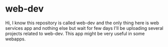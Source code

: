 # web-dev
Hi,
I know this repository is called web-dev and the only thing here is web services app and nothing else but wait for few days I'll be uploading several projects related to web-dev. This app might be very useful in some webapps.
